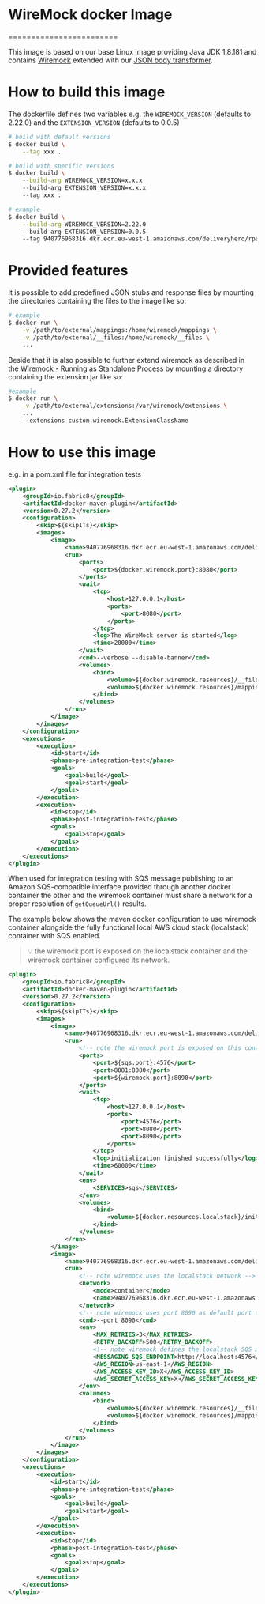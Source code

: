 # WireMock docker Image
========================

This image is based on our base Linux image providing Java JDK 1.8.181 and contains [Wiremock](http://wiremock.org/docs)
extended with our [JSON body transformer](https://github.com/9cookies/wiremock-extensions/tree/dev/json-body-transformer).

# How to build this image

The dockerfile defines two variables e.g. the `WIREMOCK_VERSION` (defaults to 2.22.0) and the `EXTENSION_VERSION` (defaults to 0.0.5) 

```bash
# build with default versions
$ docker build \
    --tag xxx .

# build with specific versions
$ docker build \
    --build-arg WIREMOCK_VERSION=x.x.x
    --build-arg EXTENSION_VERSION=x.x.x
    --tag xxx .

# example
$ docker build \
    --build-arg WIREMOCK_VERSION=2.22.0
    --build-arg EXTENSION_VERSION=0.0.5
    --tag 940776968316.dkr.ecr.eu-west-1.amazonaws.com/deliveryhero/rps-wiremock:2.22.0-0.0.5
```

# Provided features

It is possible to add predefined JSON stubs and response files by mounting the directories containing the files to the image like so:

```bash
# example
$ docker run \
    -v /path/to/external/mappings:/home/wiremock/mappings \
    -v /path/to/external/__files:/home/wiremock/__files \
    ...
```

Beside that it is also possible to further extend wiremock as described in the [Wiremock - Running as Standalone Process](http://wiremock.org/docs/running-standalone/) by mounting a directory containing the extension jar like so:

```bash
#example
$ docker run \
    -v /path/to/external/extensions:/var/wiremock/extensions \
    ...
    --extensions custom.wiremock.ExtensionClassName
```

# How to use this image

e.g. in a pom.xml file for integration tests

```xml
<plugin>
    <groupId>io.fabric8</groupId>
    <artifactId>docker-maven-plugin</artifactId>
    <version>0.27.2</version>
    <configuration>
        <skip>${skipITs}</skip>
        <images>
            <image>
            	<name>940776968316.dkr.ecr.eu-west-1.amazonaws.com/deliveryhero/rps-wiremock</name>
            	<run>
            		<ports>
            			<port>${docker.wiremock.port}:8080</port>
            		</ports>
            		<wait>
                        <tcp>
                            <host>127.0.0.1</host>
                            <ports>
                                <port>8080</port>
                            </ports>
                        </tcp>
                        <log>The WireMock server is started</log>
                        <time>20000</time>
                    </wait>
                    <cmd>--verbose --disable-banner</cmd>
                    <volumes>
                        <bind>
                            <volume>${docker.wiremock.resources}/__files:/home/wiremock/__files</volume>
                            <volume>${docker.wiremock.resources}/mappings:/home/wiremock/mappings</volume>
                        </bind>
                    </volumes>
            	</run>
            </image>
        </images>
    </configuration>
    <executions>
        <execution>
            <id>start</id>
            <phase>pre-integration-test</phase>
            <goals>
                <goal>build</goal>
                <goal>start</goal>
            </goals>
        </execution>
        <execution>
            <id>stop</id>
            <phase>post-integration-test</phase>
            <goals>
                <goal>stop</goal>
            </goals>
        </execution>
    </executions>
</plugin>

```

When used for integration testing with SQS message publishing to an Amazon SQS-compatible interface provided through another docker container the other and the wiremock container must share a network for a proper resolution of `getQueueUrl()` results.

The example below shows the maven docker configuration to use wiremock container alongside the fully functional local
AWS cloud stack (localstack) container with SQS enabled.

> :bulb: the wiremock port is exposed on the localstack container and the wiremock container configured its network.

```xml
<plugin>
    <groupId>io.fabric8</groupId>
    <artifactId>docker-maven-plugin</artifactId>
    <version>0.27.2</version>
    <configuration>
        <skip>${skipITs}</skip>
        <images>
            <image>
                <name>940776968316.dkr.ecr.eu-west-1.amazonaws.com/deliveryhero/rps-localstack</name>
                <run>
                    <!-- note the wiremock port is exposed on this container -->
                    <ports>
                        <port>${sqs.port}:4576</port>
                        <port>8081:8080</port>
                        <port>${wiremock.port}:8090</port>
                    </ports>
                    <wait>
                        <tcp>
                            <host>127.0.0.1</host>
                            <ports>
                                <port>4576</port>
                                <port>8080</port>
                                <port>8090</port>
                            </ports>
                        </tcp>
                        <log>initialization finished successfully</log>
                        <time>60000</time>
                    </wait>
                    <env>
                        <SERVICES>sqs</SERVICES>
                    </env>
                    <volumes>
                        <bind>
                            <volume>${docker.resources.localstack}/init.sh:/docker-entrypoint-initaws.d/init.sh</volume>
                        </bind>
                    </volumes>
                </run>
            </image>
            <image>
                <name>940776968316.dkr.ecr.eu-west-1.amazonaws.com/deliveryhero/rps-wiremock</name>
                <run>
                    <!-- note wiremock uses the localstack network -->
                    <network>
                        <mode>container</mode>
                        <name>940776968316.dkr.ecr.eu-west-1.amazonaws.com/deliveryhero/rps-localstack</name>
                    </network>
                    <!-- note wiremock uses port 8090 as default port occupied by localstack dashboard -->
                    <cmd>--port 8090</cmd>
                    <env>
                        <MAX_RETRIES>3</MAX_RETRIES>
                        <RETRY_BACKOFF>500</RETRY_BACKOFF>
                        <!-- note wiremock defines the localstack SQS messaging port - not the mapped port -->
                        <MESSAGING_SQS_ENDPOINT>http://localhost:4576</MESSAGING_SQS_ENDPOINT>
                        <AWS_REGION>us-east-1</AWS_REGION>
                        <AWS_ACCESS_KEY_ID>X</AWS_ACCESS_KEY_ID>
                        <AWS_SECRET_ACCESS_KEY>X</AWS_SECRET_ACCESS_KEY>
                    </env>
                    <volumes>
                        <bind>
                            <volume>${docker.wiremock.resources}/__files:/home/wiremock/__files</volume>
                            <volume>${docker.wiremock.resources}/mappings:/home/wiremock/mappings</volume>
                        </bind>
                    </volumes>
                </run>
            </image>
        </images>
    </configuration>
    <executions>
        <execution>
            <id>start</id>
            <phase>pre-integration-test</phase>
            <goals>
                <goal>build</goal>
                <goal>start</goal>
            </goals>
        </execution>
        <execution>
            <id>stop</id>
            <phase>post-integration-test</phase>
            <goals>
                <goal>stop</goal>
            </goals>
        </execution>
    </executions>
</plugin>
```